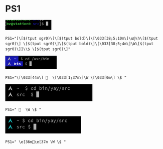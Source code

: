 # PS1

![PS1](1.png)

`PS1="[\[$(tput sgr0)\]\[$(tput bold)\]\[\033[38;5;10m\]\u@\h\[$(tput sgr0)\] \[$(tput sgr0)\]\[$(tput bold)\]\[\033[38;5;4m\]\W\[$(tput sgr0)\]]\\$ \[$(tput sgr0)\]"`

![PS1](2.png)

`PS1="\[\033[44m\]   \[\033[1;37m\]\W \[\033[0m\] \$ "`


![PS1](3.png)

`PS1="   \W \$ "`

![PS1](4.png)

`PS1=" \e[36m\e[37m \W \$ "`

